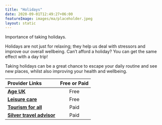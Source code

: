 ```yaml
---
title: "Holidays"
date: 2020-09-01T12:49:27+06:00
featureImage: images/ma/placeholder.jpeg
layout: static
---
```


Importance of taking holidays.

Holidays are not just for relaxing; they help us deal with stressors and improve our overall wellbeing. Can’t afford a holiday? You can get the same effect with a day trip!

Taking holidays can be a great chance to escape your daily routine and see new places, whilst also improving your health and wellbeing.

| Provider Links      | Free or Paid  |  
| :-----------          | :--------------:      |  
| [**Age UK**](https://www.ageuk.org.uk/information-advice/travel-hobbies/accessible-holidays/free-days-out-around-the-uk/) | Free | 
| [**Leisure care**](https://www.leisurecare.com/resources/benefits-senior-travel/) | Free | 
| [**Tourism for all**](https://www.tourismforall.co.uk/) | Paid | 
| [**Silver travel advisor**](https://silvertraveladvisor.com/) | Paid | 
  

<br/><br/>






